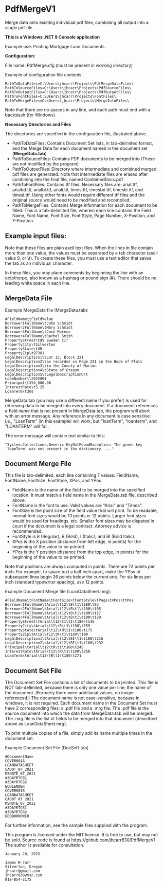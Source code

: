 # PdfMergeV1

Merge data onto existing individual pdf files, combining all output into a single pdf file.

**This is a Windows .NET 9 Console application**

Example use: Printing Mortgage Loan Documents.

**Configuration:**

File name: PdfMerge.cfg (must be present in working directory)

Example of configuration file contents:

```
PathToDataFiles=C:\Users\jhcarr\Projects\PdfMergeDataFiles\
PathToSourceFiles=C:\Users\jhcarr\Projects\PdfSourceFiles\
PathToOutputFiles=C:\Users\jhcarr\Projects\PdfOutputFiles\
PathToFontFiles=C:\Users\jhcarr\Projects\FontFiles\
PathToMergeFiles=C:\Users\jhcarr\Projects\MergeInfoFiles\
```

Note that there are no spaces in any line, and each path must end with a backslash (for Windows)

**Necessary Directories and Files**

The directories are specified in the configuration file, illustrated above.

- PathToDataFiles: Contains Document Set lists, in tab-delimited format, and the Merge Data for each document named in the document set (**MergeData.tab**)
- PathToSourceFiles: Contains PDF documents to be merged into (These are not modified by the program)
- PathToOutputFiles: Directory where intermediate and combined merged pdf files are generated. Note that intermediate files are erased after combining into the final file, named CombinedDocs.pdf
- PathToFontFiles: Contains ttf files. Necessary files are: arial.ttf, arialbd.ttf, arialbi.ttf, ariali.ttf, times.ttf, timesbd.ttf, timesbi.ttf, and timesi.ttf. Using other fonts would require different ttf files and the original source would need to be modified and recompiled.
- PathToMergeFiles: Contains Merge information for each document to be filled. This is a tab-delimited file, wherein each line contains the Field Name, Font Name, Font Size, Font Style, Page Number, X-Position, and Y-Position

## Example input files:

Note that these files are plain ascii text files. When the lines in file contain more than one value, the values must be separated by a tab character (ascii value 9, or \t). To create these files, you must use a text editor that saves the tab as an individual character.

In these files, you may place comments by beginning the line with an octothorpe, also known as a hashtag or pound sign (#). There should be no leading white space in each line.

## MergeData File

Example MergeData file (MergeData.tab):

```
#FieldName\tFieldValue
Borrower1FullName\tJohn Schmidt
Borrower2FullName\tMary Schmidt
Borrower3FullName\tJose Moreno
Borrower4FullName\tRachel Smith
PropertyStreet\t95 Sweden Cir
PropertyCity\tSilverton
PropertyState\tOR
PropertyZip\t97381
LegalDescription1\tLot 13, Block 221
LegalDescription2\tas recorded on Page 231 in the Book of Plats
LegalDescription3\tin the County of Marion
LegalDescription4\tState of Oregon
LegalDescription5\tLegalDescription6\t
LoanNumber\t2025001
Principal\t350,000.00
InterestRate\t5.25
LoanTerm\t360
```

MergeData.tab (you may use a different name if you prefer) is used for retrieving data to be merged into every document. If a document references a field name that is not present in MergeData.tab, the program will abort with an error message. Any reference in any document is case sensitive; i.e., "LoanTerm" (in this example) will work, but "loanTerm", "loanterm", and "LOANTERM" will fail.

The error message will contain text similar to this:

```
"System.Collections.Generic.KeyNotFoundException: The given key 'loanTerm' was not present in the dictionary. ..."
```

## Document Merge File

This file is tab-delimited, each line containing 7 values: FieldName, FontName, FontSize, FontStyle, XPos, and YPos.

- FieldName is the name of the field to be merged into the specified location. It must match a field name in the MergeData.tab file, described above.
- FontName is the font to use. Valid values are "Arial" and "Times".
- FontSize is the point size of the field value that will print. To be readable, normal font sizes would be 10 points or 12 points. Larger font sizes would be used for headings, etc. Smaller font sizes may be disputed in court if the document is a legal contract. Attorney advice is recommended.
- FontStyle is R (Regular), B (Bold), I (Italic), and BI (Bold Italic).
- XPos is the X position (distance from left edge, in points) for the beginning of the value to be printed.
- YPos is the Y position (distance from the top edge, in points) for the beginning of the value to be printed.

Note that positions are always computed in points. There are 72 points per inch. For example, to space text a half inch apart, make the YPos of subsequent lines begin 36 points below the current one. For six lines per inch (standard typewriter spacing), use 12 points.

Example Document Merge file (LoanDataSheet.mrg):

```
#FieldName\tFontName\tFontSize\tFontStyle\tPage\tXPos\tYPos
Borrower1FullName\tArial\t12\tB\t1\t180\t93
Borrower2FullName\tArial\t12\tB\t1\t180\t105
Borrower3FullName\tArial\t12\tB\t1\t180\t117
Borrower4FullName\tArial\t12\tB\t1\t180\t129
PropertyStreet\tArial\t12\tI\t1\t180\t145
PropertyCity\tArial\t12\tR\t1\t180\t159
PropertyState\tArial\t12\tR\t1\t180\t175
PropertyZip\tArial\t12\tR\t1\t180\t190
LegalDescription1\tArial\t12\tBI\t1\t180\t216
LegalDescription2\tArial\t12\tBI\t1\t180\t232
Principal\tArial\t12\tR\t1\t180\t245
InterestRate\tArial\t12\tR\t1\t180\t258
LoanTerm\tArial\t12\tR\t1\t180\t271
```

## Document Set File

The Document Set File contains a list of documents to be printed. This file is NOT tab-delimited, because there is only one value per line; the name of the document. (Formerly there were additional values, no longer referenced.) The document name is not case-sensitive, because in windows, it is not required. Each document name in the Document Set must have 2 corresponding files; a .pdf file and a .mrg file. The .pdf file is the source document into which the data from MergeData.tab will be merged. The .mrg file is the list of fields to be merged into that document (described above as LoanDataSheet.mrg).

To print multiple copies of a file, simply add its name multiple times in the document set.

Example Document Set File (DocSet1.tab)

```
#DocumentName
COVER001A
LOANDATASHEET
CADOT_07_2021
MSNOTE_07_2021
#3DAYRTCB1
#3DAYRTCB2
EODLENDER
COVER001B
LOANDATASHEET
CADOT_07_2021
MSNOTE_07_2021
#3DAYRTCB1
#3DAYRTCB2
EODBORROWER
```

For further information, see the sample files supplied with the program.

This program is licensed under the MIT license. It is free to use, but may not be sold. Source code is found at https://github.com/jhcarr830/PdfMergeV1. The author is available for consultation.

```
January 20, 2025

James H Carr
Silverton, Oregon
jhcarr@gmail.com
jhcarr830@msn.com
818-854-2175
```

